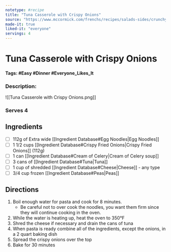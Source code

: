 ```yaml
---
notetype: #recipe
title: "Tuna Casserole with Crispy Onions"
source: "https://www.mccormick.com/frenchs/recipes/salads-sides/crunchy-tuna-noodle-casserole"
made-it: true
liked-it: "everyone"
servings: 4
---
```

# Tuna Casserole with Crispy Onions
#### Tags: #Easy #Dinner #Everyone_Likes_It

### Description: 
![[Tuna Casserole with Crispy Onions.png]]
### Serves 4

## Ingredients
- [ ] 112g of Extra wide [[Ingredient Database#Egg Noodles|Egg Noodles]]
- [ ] 1 1/2 cups [[Ingredient Database#Crispy Fried Onions|Crispy Fried Onions]] (112g)
- [ ] 1 can [[Ingredient Database#Cream of Celery|Cream of Celery soup]]
- [ ] 3 cans of [[Ingredient Database#Tuna|Tuna]]
- [ ] 1 cup of shredded [[Ingredient Database#Cheese|Cheese]] - any type
- [ ] 3/4 cup frozen [[Ingredient Database#Peas|Peas]]

## Directions
1. Boil enough water for pasta and cook for 8 minutes. 
	- Be careful not to over cook the noodles, you want them firm since they will continue cooking in the oven.
2. While the water is heating up, heat the oven to 350°F
3. Shred the cheese if necessary and drain the cans of tuna
4. When pasta is ready combine all of the ingredients, except the onions, in a 2 quart baking dish
5. Spread the crispy onions over the top
6. Bake for 30 minutes
